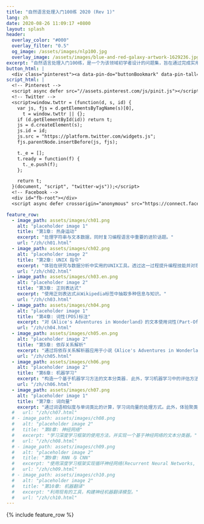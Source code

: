 ```yaml
---
title: "自然语言处理入门100练 2020 (Rev 1)"
lang: zh
date: 2020-08-26 11:09:17 +0800
layout: splash
header:
  overlay_color: "#000"
  overlay_filter: "0.5"
  og_image: /assets/images/nlp100.jpg
  overlay_image: /assets/images/blue-and-red-galaxy-artwork-1629236.jpg
excerpt: "自然语言处理入门100练，是一个为该领域初学者设计的问题集，旨在通过完成实用且令人兴奋的课题来帮助他们掌握该领域编程、数据分析与进行研究活动所需的技能。[详细](about.html){: .btn .btn--info .btn--small}"
button_html: |
  <div class="pinterest"><a data-pin-do="buttonBookmark" data-pin-tall="true" href="https://www.pinterest.com/pin/create/button/"></a></div> <a class="twitter-share-button" href="https://twitter.com/intent/tweet">Tweet</a> <div class="fb-like" data-href="https://nlp100.github.io/en/" data-width="" data-layout="button_count" data-action="like" data-size="small" data-share="true"></div>
script_html: |
  <!-- Pinterest -->
  <script async defer src="//assets.pinterest.com/js/pinit.js"></script>
  <!-- Twitter -->
  <script>window.twttr = (function(d, s, id) {
    var js, fjs = d.getElementsByTagName(s)[0],
      t = window.twttr || {};
    if (d.getElementById(id)) return t;
    js = d.createElement(s);
    js.id = id;
    js.src = "https://platform.twitter.com/widgets.js";
    fjs.parentNode.insertBefore(js, fjs);

    t._e = [];
    t.ready = function(f) {
      t._e.push(f);
    };

    return t;
  }(document, "script", "twitter-wjs"));</script>
  <!-- Facebook -->
  <div id="fb-root"></div>
  <script async defer crossorigin="anonymous" src="https://connect.facebook.net/en_US/sdk.js#xfbml=1&version=v6.0&appId=535222267422576&autoLogAppEvents=1"></script>

feature_row:
  - image_path: assets/images/ch01.png
    alt: "placeholder image 1"
    title: "第1章: 热身运动"
    excerpt: "处理字符串与文本数据，同时复习编程语言中重要的进阶话题。"
    url: "/zh/ch01.html"
  - image_path: assets/images/ch02.png
    alt: "placeholder image 2"
    title: "第2章: UNIX 指令"
    excerpt: "体验在研究与数据分析中实用的UNIX工具。透过这一过程提升编程技能并对现有工具链的生态有所感知。"
    url: "/zh/ch02.html"
  - image_path: assets/images/ch03.en.png
    alt: "placeholder image 2"
    title: "第3章: 正则表达式"
    excerpt: "使用正则表达式从Wikipedia标签中抽取多种信息与知识。"
    url: "/zh/ch03.html"
  - image_path: assets/images/ch04.png
    alt: "placeholder image 1"
    title: "第4章: 词性(POS)标注"
    excerpt: "对《Alice's Adventures in Wonderland》的文本使用词性(Part-Of-Speech)标注器，并获取篇章中词语的统计学信息。"
    url: "/zh/ch04.html"
  - image_path: assets/images/ch05.en.png
    alt: "placeholder image 2"
    title: "第5章: 依存关系解析"
    excerpt: "通过将依存关系解析器应用于小说《Alice's Adventures in Wonderland》，体验创建并分析依存关系树。"
    url: "/zh/ch05.html"
  - image_path: assets/images/ch06.png
    alt: "placeholder image 2"
    title: "第6章: 机器学习"
    excerpt: "构造一个基于机器学习方法的文本分类器. 此外，学习机器学习中的评估方法。"
    url: "/zh/ch06.html"
  - image_path: assets/images/ch07.png
    alt: "placeholder image 1"
    title: "第7章: 词向量"
    excerpt: "通过词语相似度与单词类比的计算，学习词向量的处理方式。此外，体验聚类算法与词向量的可视化。"
  #   url: "/zh/ch07.html"
  # - image_path: assets/images/ch08.png
  #   alt: "placeholder image 2"
  #   title: "第8章: 神经网络"
  #   excerpt: "学习深度学习框架的使用方法，并实现一个基于神经网络的文本分类器。"
  #   url: "/zh/ch08.html"
  # - image_path: assets/images/ch09.png
  #   alt: "placeholder image 2"
  #   title: "第9章: RNN 与 CNN"
  #   excerpt: "使用深度学习框架实现循环神经网络(Recurrent Neural Networks, RNNs)与卷积神经网络(Convolutional Neural Networks, CNNs)。"
  #   url: "/zh/ch09.html"
  # - image_path: assets/images/ch10.png
  #   alt: "placeholder image 2"
  #   title: "第10章: 机器翻译"
  #   excerpt: "利用现有的工具，构建神经机器翻译模型。"
  #   url: "/zh/ch10.html"
---
```


{% include feature_row %}
